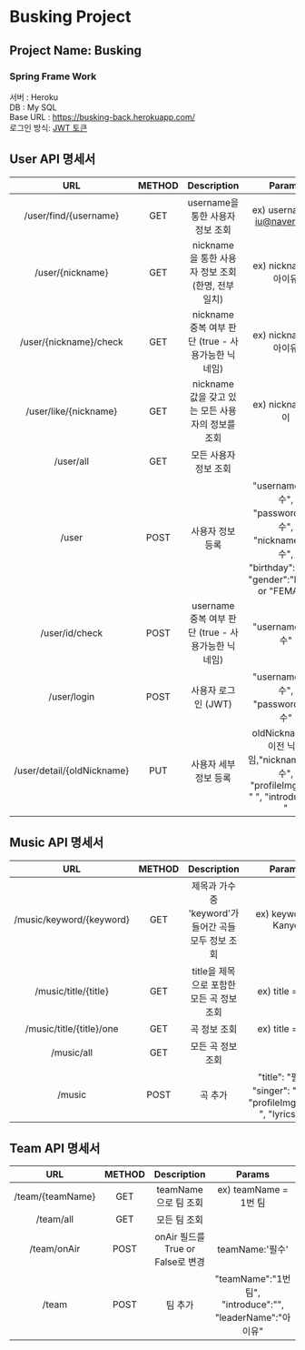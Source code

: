 

# Busking Project

## Project Name: Busking
###  Spring Frame Work
 
서버 : Heroku  
DB : My SQL  
Base URL : https://busking-back.herokuapp.com/  
로그인 방식: [JWT 토큰](https://webfirewood.tistory.com/115) 

## User API 명세서
URL|METHOD|Description|Params
:---:|:---:|:---:|:---:|
/user/find/{username}|GET|username을 통한 사용자 정보 조회|ex) username = iu@naver.com
/user/{nickname}|GET|nickname 을 통한 사용자 정보 조회 (한명, 전부 일치)|ex) nickname = 아이유
/user/{nickname}/check|GET|nickname 중복 여부 판단 (true - 사용가능한 닉네임)|ex) nickname = 아이유
/user/like/{nickname}|GET|nickname 값을 갖고 있는 모든 사용자의 정보를 조회|ex) nickname = 이
/user/all|GET|모든 사용자 정보 조회|
/user|POST|사용자 정보 등록|"username":"필수", "password":"필수", "nickname":"필수", "birthday":"필수", "gender":"MALE" or "FEMALE"
/user/id/check|POST|username 중복 여부 판단 (true - 사용가능한 닉네임)|"username":"필수"
/user/login|POST|사용자 로그인 (JWT)|"username":"필수", "password":"필수"
/user/detail/{oldNickname}|PUT|사용자 세부 정보 등록|oldNickname <- 이전 닉네임,"nickname":"필수", "profileImgURL": " ", "introduce": " "
  

## Music API 명세서
URL|METHOD|Description|Params
:---:|:---:|:---:|:---:|
/music/keyword/{keyword}|GET|제목과 가수중 'keyword'가 들어간 곡들 모두 정보 조회|ex) keyword = Kanye
/music/title/{title}|GET|title을 제목으로 포함한 모든 곡 정보 조회|ex) title = Jail
/music/title/{title}/one|GET|곡 정보 조회|ex) title = Jail
/music/all|GET|모든 곡 정보 조회|
/music|POST|곡 추가|"title": "필수", "singer": "필수", "profileImgURL":" ", "lyrics":" "

  
## Team API 명세서
URL|METHOD|Description|Params
:---:|:---:|:---:|:---:|
/team/{teamName}|GET|teamName 으로 팀 조회|ex) teamName = 1번 팀
/team/all|GET|모든 팀 조회|
/team/onAir|POST|onAir 필드를 True or False로 변경|teamName:'필수'
/team|POST|팀 추가|"teamName":"1번팀", "introduce":"", "leaderName":"아이유"